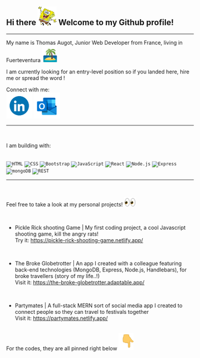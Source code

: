 ## Hi there <img src="./spongebob-hand-waving.gif" width="50" /> Welcome to my Github profile!			

-----

My name is Thomas Augot, Junior Web Developer from France, living in Fuerteventura <img src="./island-palm-tree.gif" width="40" />

I am currently looking for an entry-level position so if you landed here, hire me or spread the word !

<p align="left">
	Connect with me:	<br>
	<a href="https://www.linkedin.com/in/thomas-augot" target="_blank"><img src="./372102050_LINKEDIN_ICON_TRANSPARENT_1080.gif" width="70" /></a>
		<a href="mailto:thomas.augot@hotmail.fr"><img src="./outlooklogo.gif" width="70" /></a>

</p>

---

<br>

I am building with:

<br>

<div>
	<code><img height="50" src="https://user-images.githubusercontent.com/25181517/192158954-f88b5814-d510-4564-b285-dff7d6400dad.png" alt="HTML" title="HTML" /></code>
	<code><img height="50" src="https://user-images.githubusercontent.com/25181517/183898674-75a4a1b1-f960-4ea9-abcb-637170a00a75.png" alt="CSS" title="CSS" /></code>
	<code><img height="50" src="https://user-images.githubusercontent.com/25181517/183898054-b3d693d4-dafb-4808-a509-bab54cf5de34.png" alt="Bootstrap" title="Bootstrap" /></code>
	<code><img height="50" src="https://user-images.githubusercontent.com/25181517/117447155-6a868a00-af3d-11eb-9cfe-245df15c9f3f.png" alt="JavaScript" title="JavaScript" /></code>
	<code><img height="50" src="https://user-images.githubusercontent.com/25181517/183897015-94a058a6-b86e-4e42-a37f-bf92061753e5.png" alt="React" title="React" /></code>
	<code><img height="50" src="https://user-images.githubusercontent.com/25181517/183568594-85e280a7-0d7e-4d1a-9028-c8c2209e073c.png" alt="Node.js" title="Node.js" /></code>
	<code><img height="50" src="https://user-images.githubusercontent.com/25181517/183859966-a3462d8d-1bc7-4880-b353-e2cbed900ed6.png" alt="Express" title="Express" /></code>
	<code><img height="50" src="https://user-images.githubusercontent.com/25181517/182884177-d48a8579-2cd0-447a-b9a6-ffc7cb02560e.png" alt="mongoDB" title="mongoDB" /></code>
	<code><img height="50" src="https://user-images.githubusercontent.com/25181517/192107858-fe19f043-c502-4009-8c47-476fc89718ad.png" alt="REST" title="REST" /></code>
</div>

---

<br>

Feel free to take a look at my personal projects! <img src="./eyes-emoji.gif" width="30" /> 

<br>

- Pickle Rick shooting Game | My first coding project, a cool Javascript shooting game, kill the angry rats!
<br>Try it: https://pickle-rick-shooting-game.netlify.app/

<br>

- The Broke Globetrotter | An app I created with a colleague featuring back-end technologies (MongoDB, Express, Node.js, Handlebars), for broke travellers (story of my life..!)
<br> Visit it: https://the-broke-globetrotter.adaptable.app/

<br>

- Partymates | A full-stack MERN sort of social media app I created to connect people so they can travel to festivals together 
<br> Visit it: https://partymates.netlify.app/

<br>
For the codes, they are all pinned right below <img src="./backhand-index-pointing-down-joypixels.gif" width="40" />
